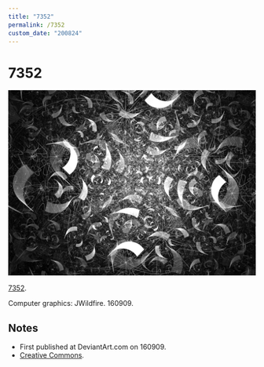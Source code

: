 ```yaml
---
title: "7352"
permalink: /7352
custom_date: "200824"
---
```


# 7352

![7352 by jProgr](/assets/images/7352.jpg)

[7352](https://www.deviantart.com/jprogr/art/7352-633561077).

Computer graphics: JWildfire. 160909.

## Notes

- First published at DeviantArt.com on 160909.
- [Creative Commons](https://creativecommons.org/licenses/by/3.0/).
